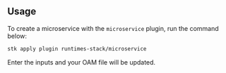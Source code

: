 ## Usage

To create a microservice with the `microservice` plugin, run the command
below:

```sh
stk apply plugin runtimes-stack/microservice
```

Enter the inputs and your OAM file will be updated.
